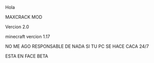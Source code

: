 
Hola

MAXCRACK MOD

Vercion 2.0

minecraft vercion 1.17

NO ME AGO RESPONSABLE DE NADA SI TU PC SE HACE CACA 24/7

ESTA EN FACE BETA
